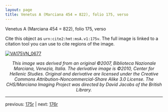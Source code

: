 ```yaml
---
layout: page
title: Venetus A (Marciana 454 = 822), folio 175, verso
---
```


Venetus A (Marciana 454 = 822), folio 175, verso

Cite this object as `urn:cite2:hmt:msA.v1:175v`.  The full image is linked to a citation tool you can use to cite regions of the image.

[![VA175VN_0677](http://www.homermultitext.org/iipsrv?IIIF=/project/homer/pyramidal/deepzoom/hmt/vaimg/2017a/VA175VN_0677.tif/full/800,/0/default.jpg)](http://www.homermultitext.org/ict2/?urn=urn:cite2:hmt:vaimg.2017a:VA175VN_0677) 

<p style="text-align: center; font-style: italic;">This image was derived from an original ©2007, Biblioteca Nazionale Marciana, Venezia, Italia. The derivative image is ©2010, Center for Hellenic Studies. Original and derivative are licensed under the Creative Commons Attribution-Noncommercial-Share Alike 3.0 License. The CHS/Marciana Imaging Project was directed by David Jacobs of the British Library.</p>

---

previous: [175r](../175r/) | next: [176r](../176r/)